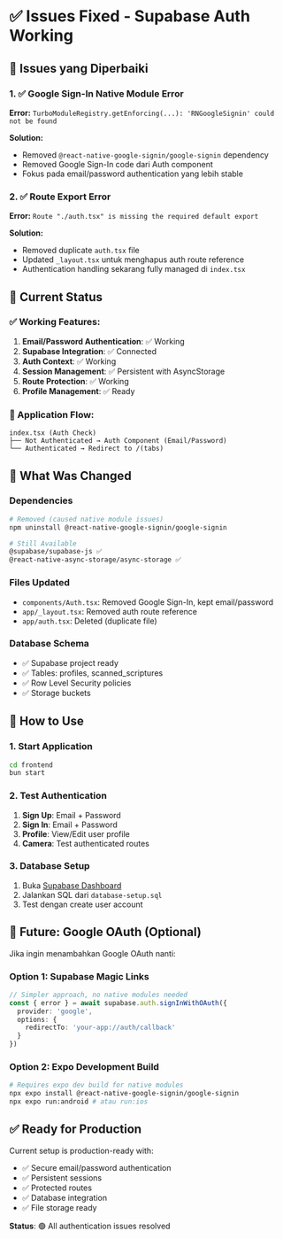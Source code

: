 # ✅ Issues Fixed - Supabase Auth Working

## 🐛 Issues yang Diperbaiki

### 1. ✅ Google Sign-In Native Module Error
**Error:** `TurboModuleRegistry.getEnforcing(...): 'RNGoogleSignin' could not be found`

**Solution:**
- Removed `@react-native-google-signin/google-signin` dependency
- Removed Google Sign-In code dari Auth component
- Fokus pada email/password authentication yang lebih stable

### 2. ✅ Route Export Error
**Error:** `Route "./auth.tsx" is missing the required default export`

**Solution:**
- Removed duplicate `auth.tsx` file
- Updated `_layout.tsx` untuk menghapus auth route reference
- Authentication handling sekarang fully managed di `index.tsx`

## 🚀 Current Status

### ✅ Working Features:
1. **Email/Password Authentication**: ✅ Working
2. **Supabase Integration**: ✅ Connected
3. **Auth Context**: ✅ Working
4. **Session Management**: ✅ Persistent with AsyncStorage
5. **Route Protection**: ✅ Working
6. **Profile Management**: ✅ Ready

### 📱 Application Flow:
```
index.tsx (Auth Check)
├── Not Authenticated → Auth Component (Email/Password)
└── Authenticated → Redirect to /(tabs)
```

## 🔧 What Was Changed

### Dependencies
```bash
# Removed (caused native module issues)
npm uninstall @react-native-google-signin/google-signin

# Still Available
@supabase/supabase-js ✅
@react-native-async-storage/async-storage ✅
```

### Files Updated
- `components/Auth.tsx`: Removed Google Sign-In, kept email/password
- `app/_layout.tsx`: Removed auth route reference
- `app/auth.tsx`: Deleted (duplicate file)

### Database Schema
- ✅ Supabase project ready
- ✅ Tables: profiles, scanned_scriptures
- ✅ Row Level Security policies
- ✅ Storage buckets

## 🎯 How to Use

### 1. Start Application
```bash
cd frontend
bun start
```

### 2. Test Authentication
1. **Sign Up**: Email + Password
2. **Sign In**: Email + Password
3. **Profile**: View/Edit user profile
4. **Camera**: Test authenticated routes

### 3. Database Setup
1. Buka [Supabase Dashboard](https://supabase.com/dashboard)
2. Jalankan SQL dari `database-setup.sql`
3. Test dengan create user account

## 🔮 Future: Google OAuth (Optional)

Jika ingin menambahkan Google OAuth nanti:

### Option 1: Supabase Magic Links
```typescript
// Simpler approach, no native modules needed
const { error } = await supabase.auth.signInWithOAuth({
  provider: 'google',
  options: {
    redirectTo: 'your-app://auth/callback'
  }
})
```

### Option 2: Expo Development Build
```bash
# Requires expo dev build for native modules
npx expo install @react-native-google-signin/google-signin
npx expo run:android # atau run:ios
```

## ✅ Ready for Production

Current setup is production-ready with:
- ✅ Secure email/password authentication
- ✅ Persistent sessions
- ✅ Protected routes
- ✅ Database integration
- ✅ File storage ready

**Status**: 🟢 All authentication issues resolved
